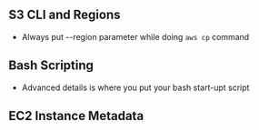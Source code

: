## S3 CLI and Regions ##
* Always put --region parameter while doing ```aws cp``` command

## Bash Scripting ##
* Advanced details is where you put your bash start-upt script

## EC2 Instance Metadata ##
